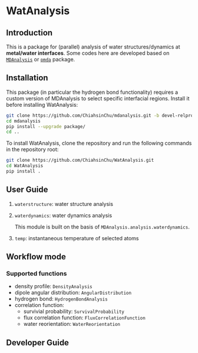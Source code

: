 # WatAnalysis

## Introduction

This is a package for (parallel) analysis of water structures/dynamics at **metal/water interfaces**.
Some codes here are developed based on [`MDAnalysis`](https://userguide.mdanalysis.org/2.0.0-dev0/index.html) or [`pmda`](https://www.mdanalysis.org/pmda/) package.

## Installation

This package (in particular the hydrogen bond functionality) requires a custom version of MDAnalysis to select specific interfacial regions.
Install it before installing WatAnalysis:

```bash
git clone https://github.com/ChiahsinChu/mdanalysis.git -b devel-relprop
cd mdanalysis
pip install --upgrade package/
cd ..
```

To install WatAnalysis, clone the repository and run the following commands in the repository root:

```bash
git clone https://github.com/ChiahsinChu/WatAnalysis.git
cd WatAnalysis
pip install .
```

## User Guide

1. `waterstructure`: water structure analysis

2. `waterdynamics`: water dynamics analysis

   This module is built on the basis of `MDAnalysis.analysis.waterdynamics`.

3. `temp`: instantaneous temperature of selected atoms

## Workflow mode

### Supported functions

- density profile: `DensityAnalysis`
- dipole angular distribution: `AngularDistribution`
- hydrogen bond: `HydrogenBondAnalysis`
- correlation function:
  - survivial probability: `SurvivalProbability`
  - flux correlation function: `FluxCorrelationFunction`
  - water reorientation: `WaterReorientation`

## Developer Guide
